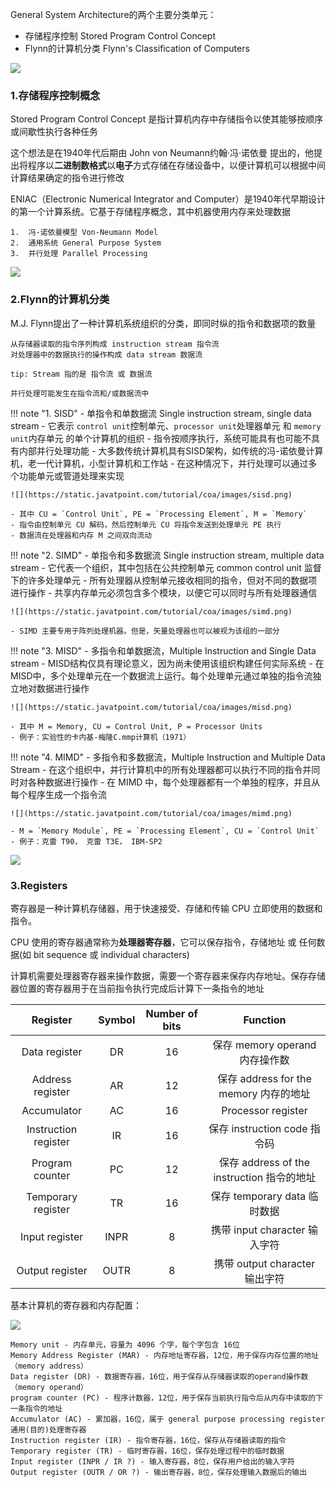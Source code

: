 

General System Architecture的两个主要分类单元：

- 存储程序控制 Stored Program Control Concept
- Flynn的计算机分类 Flynn's Classification of Computers 

![](https://static.javatpoint.com/tutorial/coa/images/general-system-architecture.png)

###  ###


### 1.存储程序控制概念 ###

Stored Program Control Concept 是指计算机内存中存储指令以使其能够按顺序或间歇性执行各种任务

这个想法是在1940年代后期由 John von Neumann约翰·冯·诺依曼 提出的，他提出将程序以**二进制数格式**以**电子**方式存储在存储设备中，以便计算机可以根据中间计算结果确定的指令进行修改

ENIAC（Electronic Numerical Integrator and Computer）是1940年代早期设计的第一个计算系统。它基于存储程序概念，其中机器使用内存来处理数据

```title="存储程序概念可以进一步分为三种基本方式"
1.	冯-诺依曼模型 Von-Neumann Model
2.	通用系统 General Purpose System
3.	并行处理 Parallel Processing
```

![](https://static.javatpoint.com/tutorial/coa/images/store-program-control-concept.png)

### 2.Flynn的计算机分类 ###

M.J. Flynn提出了一种计算机系统组织的分类，即同时纵的指令和数据项的数量

```title=""
从存储器读取的指令序列构成 instruction stream 指令流
对处理器中的数据执行的操作构成 data stream 数据流

tip: Stream 指的是 指令流 或 数据流

并行处理可能发生在指令流和/或数据流中
```

!!! note "1. SISD"
	- 单指令和单数据流 Single instruction stream, single data stream
	- 它表示 `control unit`控制单元、`processor unit`处理器单元 和 `memory unit`内存单元 的单个计算机的组织
	- 指令按顺序执行，系统可能具有也可能不具有内部并行处理功能
	- 大多数传统计算机具有SISD架构，如传统的冯-诺依曼计算机，老一代计算机，小型计算机和工作站
	- 在这种情况下，并行处理可以通过多个功能单元或管道处理来实现

	![](https://static.javatpoint.com/tutorial/coa/images/sisd.png)

	- 其中 CU = `Control Unit`, PE = `Processing Element`, M = `Memory`
	- 指令由控制单元 CU 解码，然后控制单元 CU 将指令发送到处理单元 PE 执行
	- 数据流在处理器和内存 M 之间双向流动

!!! note "2. SIMD"
	- 单指令和多数据流 Single instruction stream, multiple data stream
	- 它代表一个组织，其中包括在公共控制单元 common control unit 监督下的许多处理单元
	- 所有处理器从控制单元接收相同的指令，但对不同的数据项进行操作
	- 共享内存单元必须包含多个模块，以便它可以同时与所有处理器通信

	![](https://static.javatpoint.com/tutorial/coa/images/simd.png)

	- SIMD 主要专用于阵列处理机器。但是，矢量处理器也可以被视为该组的一部分

!!! note "3. MISD"
	- 多指令和单数据流，Multiple Instruction and Single Data stream
	- MISD结构仅具有理论意义，因为尚未使用该组织构建任何实际系统
	- 在MISD中，多个处理单元在一个数据流上运行。每个处理单元通过单独的指令流独立地对数据进行操作

	![](https://static.javatpoint.com/tutorial/coa/images/misd.png)

	- 其中 M = Memory, CU = Control Unit, P = Processor Units
	- 例子：实验性的卡内基-梅隆C.mmp计算机（1971）

!!! note "4. MIMD"
	- 多指令和多数据流，Multiple Instruction and Multiple Data Stream
	- 在这个组织中，并行计算机中的所有处理器都可以执行不同的指令并同时对各种数据进行操作
	- 在 MIMD 中，每个处理器都有一个单独的程序，并且从每个程序生成一个指令流

	![](https://static.javatpoint.com/tutorial/coa/images/mimd.png)

	- M = `Memory Module`, PE = `Processing Element`, CU = `Control Unit`
	- 例子：克雷 T90， 克雷 T3E， IBM-SP2

![](https://static.javatpoint.com/tutorial/coa/images/flynn-classification-of-computers.png)

### 3.Registers ###

寄存器是一种计算机存储器，用于快速接受、存储和传输 CPU 立即使用的数据和指令。

CPU 使用的寄存器通常称为**处理器寄存器**，它可以保存指令，存储地址 或 任何数据(如 bit sequence 或 individual characters)

计算机需要处理器寄存器来操作数据，需要一个寄存器来保存内存地址。保存存储器位置的寄存器用于在当前指令执行完成后计算下一条指令的地址

|Register       |Symbol |Number of bits |Function|
|:-:|:-:|:-:|:-:|
|Data register  |DR     |16     |保存 memory operand 内存操作数|
|Address register       |AR     |12     |保存 address for the memory 内存的地址|
|Accumulator    |AC     |16     |Processor register|
|Instruction register   |IR     |16     |保存 instruction code 指令码|
|Program counter        |PC     |12     |保存 address of the instruction 指令的地址|
|Temporary register     |TR     |16     |保存 temporary data 临时数据|
|Input register |INPR   |8      |携带 input character 输入字符|
|Output register        |OUTR   |8      |携带 output character 输出字符|


基本计算机的寄存器和内存配置：

![](https://static.javatpoint.com/tutorial/coa/images/computer-registers.png)

```title=""
Memory unit - 内存单元，容量为 4096 个字，每个字包含 16位
Memory Address Register (MAR) - 内存地址寄存器，12位，用于保存内存位置的地址（memory address）
Data register (DR) - 数据寄存器，16位，用于保存从存储器读取的operand操作数（memory operand）
program counter (PC) - 程序计数器，12位，用于保存当前执行指令后从内存中读取的下一条指令的地址
Accumulator (AC) - 累加器，16位，属于 general purpose processing register 通用(目的)处理寄存器
Instruction register (IR) - 指令寄存器，16位，保存从存储器读取的指令
Temporary register (TR) - 临时寄存器，16位，保存处理过程中的临时数据
Input register (INPR / IR ?) - 输入寄存器，8位，保存用户给出的输入字符
Output register (OUTR / OR ?) - 输出寄存器，8位，保存处理输入数据后的输出
```
